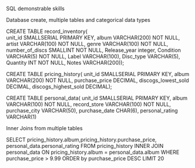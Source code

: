 SQL demonstrable skills

Database create, multiple tables and categorical data types

CREATE TABLE record_inventory(  
  unit_id SMALLSERIAL PRIMARY KEY,
	album VARCHAR(200) NOT NULL,
	artist VARCHAR(100) NOT NULL,
	genre VARCHAR(100) NOT NULL,
	number_of_discs SMALLINT NOT NULL,
	Release_year integer,
	Condition VARCHAR(5) NOT NULL,
	Label VARCHAR(100),
	Disc_type VARCHAR(5),
	Quantity INT NOT NULL,
	Notes VARCHAR(200));

CREATE TABLE pricing_history(
	unit_id SMALLSERIAL PRIMARY KEY,
	album VARCHAR(200) NOT NULL,
	purchase_price DECIMAL,
	discogs_lowest_sold DECIMAL,
	discogs_highest_sold DECIMAL);

CREATE TABLE personal_data(
  unit_id SMALLSERIAL PRIMARY KEY,
	album VARCHAR(100) NOT NULL,
	record_store VARCHAR(100) NOT NULL,
	purchase_city VARCHAR(50),
	purchase_date CHAR(6),
	personal_rating VARCHAR(1)

Inner Joins from multiple tables

SELECT pricing_history.album,pricing_history.purchase_price,
  personal_data.personal_rating
FROM pricing_history
INNER JOIN personal_data
ON pricing_history.album = personal_data.album
WHERE purchase_price > 9.99
ORDER by purchase_price DESC
LIMIT 20


